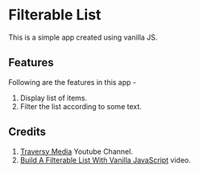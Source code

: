 # Filterable List

This is a simple app created using vanilla JS.

## Features

Following are the features in this app -

1. Display list of items.
2. Filter the list according to some text.

## Credits
1. [Traversy Media](https://www.youtube.com/@TraversyMedia) Youtube Channel.
2. [Build A Filterable List With Vanilla JavaScript](https://www.youtube.com/watch?v=G1eW3Oi6uoc) video.